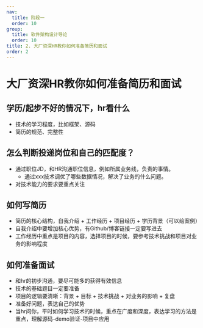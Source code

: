```yaml
---
nav:
  title: 阶段一
  order: 10
group:
  title: 软件架构设计导论
  order: 10
title: 2. 大厂资深HR教你如何准备简历和面试
order: 2
---
```


# 大厂资深HR教你如何准备简历和面试

## 学历/起步不好的情况下，hr看什么

- 技术的学习程度，比如框架、源码
- 简历的规范、完整性

## 怎么判断投递岗位和自己的匹配度？

- 通过职位JD，和HR沟通职位信息，例如所属业务线，负责的事情。
  - 通过xxx技术调优了哪些数据情况，解决了业务的什么问题。
- 对技术能力的要求要重点关注

## 如何写简历

- 简历的核心结构，自我介绍 + 工作经历 + 项目经历 + 学历背景（可以给案例）
- 自我介绍中要增加核心优势，有Github/博客链接一定要写进去
- 工作经历中重点是项目的内容，选择项目的时候，要参考技术挑战和项目对业务的影响程度

## 如何准备面试

- 和hr的初步沟通，要尽可能多的获得有效信息
- 技术的基础题目一定要准备
- 项目的逻辑要清晰：背景 + 目标 + 技术挑战 + 对业务的影响 + 复盘
- 准备好问题，表达自己的优势
- 当hr问你，平时如何学习技术的时候，重点在广度和深度，表达学习的方法是重点，理解源码-demo验证-项目中应用